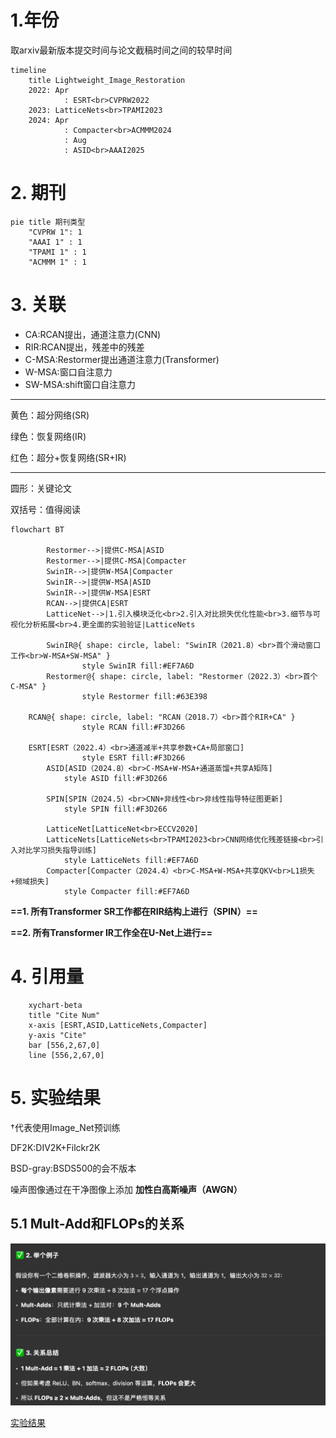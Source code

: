 # 1.年份

取arxiv最新版本提交时间与论文截稿时间之间的较早时间

```mermaid
timeline
    title Lightweight_Image_Restoration
    2022: Apr
    		: ESRT<br>CVPRW2022
    2023: LatticeNets<br>TPAMI2023
    2024: Apr
    		: Compacter<br>ACMMM2024
    		: Aug
    		: ASID<br>AAAI2025 
```





# 2. 期刊

```mermaid
pie title 期刊类型
    "CVPRW 1": 1
    "AAAI 1" : 1
    "TPAMI 1" : 1
    "ACMMM 1" : 1
```

# 3. 关联

- CA:RCAN提出，通道注意力(CNN)
- RIR:RCAN提出，残差中的残差
- C-MSA:Restormer提出通道注意力(Transformer)
- W-MSA:窗口自注意力
- SW-MSA:shift窗口自注意力

---

黄色：超分网络(SR)

绿色：恢复网络(IR)

红色：超分+恢复网络(SR+IR)

----

圆形：关键论文

双括号：值得阅读

```mermaid
flowchart BT
		
		Restormer-->|提供C-MSA|ASID
		Restormer-->|提供C-MSA|Compacter
		SwinIR-->|提供W-MSA|Compacter
		SwinIR-->|提供W-MSA|ASID
		SwinIR-->|提供W-MSA|ESRT
		RCAN-->|提供CA|ESRT
		LatticeNet-->|1.引入模块泛化<br>2.引入对比损失优化性能<br>3.细节与可视化分析拓展<br>4.更全面的实验验证|LatticeNets
		
		SwinIR@{ shape: circle, label: "SwinIR（2021.8）<br>首个滑动窗口工作<br>W-MSA+SW-MSA" }
				style SwinIR fill:#EF7A6D
		Restormer@{ shape: circle, label: "Restormer（2022.3）<br>首个C-MSA" }
				style Restormer fill:#63E398
    
    RCAN@{ shape: circle, label: "RCAN（2018.7）<br>首个RIR+CA" }
				style RCAN fill:#F3D266
    		
    ESRT[ESRT（2022.4）<br>通道减半+共享参数+CA+局部窗口]
				style ESRT fill:#F3D266
		ASID[ASID（2024.8）<br>C-MSA+W-MSA+通道蒸馏+共享A矩阵]
			style ASID fill:#F3D266
			
		SPIN[SPIN（2024.5）<br>CNN+非线性<br>非线性指导特征图更新]
			style SPIN fill:#F3D266
			
		LatticeNet[LatticeNet<br>ECCV2020]
		LatticeNets[LatticeNets<br>TPAMI2023<br>CNN网络优化残差链接<br>引入对比学习损失指导训练]
			style LatticeNets fill:#EF7A6D
		Compacter[Compacter（2024.4）<br>C-MSA+W-MSA+共享QKV<br>L1损失+频域损失]
			style Compacter fill:#EF7A6D
```

**==1. 所有Transformer SR工作都在RIR结构上进行（SPIN）==**

**==2. 所有Transformer IR工作全在U-Net上进行==**

# 4. 引用量

```mermaid
    xychart-beta
    title "Cite Num"
    x-axis [ESRT,ASID,LatticeNets,Compacter]
    y-axis "Cite" 
    bar [556,2,67,0]
    line [556,2,67,0]
```



# 5. 实验结果

†代表使用Image_Net预训练

DF2K:DIV2K+Filckr2K

BSD-gray:BSDS500的会不版本

噪声图像通过在干净图像上添加 **加性白高斯噪声（AWGN）** 

## 5.1 Mult-Add和FLOPs的关系

![image-20250615173102624](./assets/pics/analyse/image-20250615173102624.png)

[实验结果](/assests/IR_SR_Lightweight_Result.xlsx)